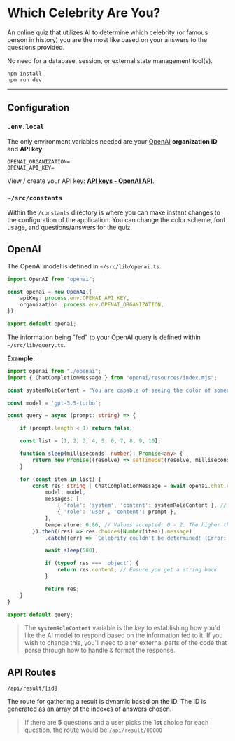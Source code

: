 # Which Celebrity Are You?

An online quiz that utilizes AI to determine which celebrity (or famous person in history) you are the most like based on your answers to the questions provided.

No need for a database, session, or external state management tool(s).

```node
npm install
npm run dev
```

---

## Configuration

### `.env.local`

The only environment variables needed are your [OpenAI]('https://openai.com/') **organization ID** and **API key**.

```env
OPENAI_ORGANIZATION=
OPENAI_API_KEY=
```

View / create your API key: **[API keys - OpenAI API](https://platform.openai.com/account/api-keys)**.

### `~/src/constants`

Within the `/constants` directory is where you can make instant changes to the configuration of the application. You can change the color scheme, font usage, and questions/answers for the quiz.

## OpenAI

The OpenAI model is defined in `~/src/lib/openai.ts`.

```ts
import OpenAI from "openai";

const openai = new OpenAI({
    apiKey: process.env.OPENAI_API_KEY,
    organization: process.env.OPENAI_ORGANIZATION,
});

export default openai;
```

The information being "fed" to your OpenAI query is defined within `~/src/lib/query.ts`.

**Example:**

```ts
import openai from "./openai";
import { ChatCompletionMessage } from "openai/resources/index.mjs";

const systemRoleContent = "You are capable of seeing the color of someone's aura based on how they answer questions. Your job is to look at a user's answers to specific questions and determine the color of their aura. Each question is numbered in order. The question and it's answer are separated by a |. Each question is separated by |||. Respond with a color.";

const model = 'gpt-3.5-turbo';

const query = async (prompt: string) => {

    if (prompt.length < 1) return false;

    const list = [1, 2, 3, 4, 5, 6, 7, 8, 9, 10];

    function sleep(milliseconds: number): Promise<any> {
        return new Promise((resolve) => setTimeout(resolve, milliseconds));
    }

    for (const item in list) {
        const res: string | ChatCompletionMessage = await openai.chat.completions.create({
            model: model,
            messages: [
                { 'role': 'system', 'content': systemRoleContent }, // Tells the AI it's job
                { 'role': 'user', 'content': prompt },
            ],
            temperature: 0.86, // Values accepted: 0 - 2. The higher the value, the more random. The lower, the more deterministic. Recommended value: 0.5 - 1.
        }).then((res) => res.choices[Number(item)].message)
            .catch((err) => `Celebrity couldn't be determined! (Error: ${err.message})`);

            await sleep(500);

            if (typeof res === 'object') {
                return res.content; // Ensure you get a string back
            }

            return res;
    }
}

export default query;
```

> The **`systemRoleContent`** variable is the *key* to establishing how you'd like the AI model to respond based on the information fed to it. If you wish to change this, you'll need to alter external parts of the code that parse through how to handle & format the response.

## API Routes

`/api/result/[id]`

The route for gathering a result is dynamic based on the ID. The ID is generated as an array of the indexes of answers chosen.
> If there are **5** questions and a user picks the **1st** choice for each question, the route would be `/api/result/00000`
